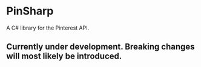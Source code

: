 # PinSharp
A C# library for the Pinterest API.

## Currently under development. Breaking changes will most likely be introduced.

